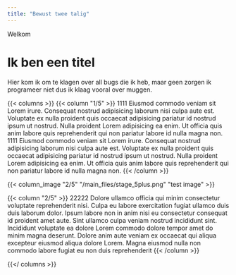 ```yaml
---
title: "Bewust twee talig"
---
```


Welkom

# Ik ben een titel

Hier kom ik om te klagen over all bugs die ik heb, maar geen zorgen ik programeer niet dus ik klaag vooral over muggen.

{{< columns >}}
{{< column "1/5" >}}
1111 Eiusmod commodo veniam sit Lorem irure. Consequat nostrud adipisicing laborum nisi culpa aute est. Voluptate ex nulla proident quis occaecat adipisicing pariatur id nostrud ipsum ut nostrud. Nulla proident Lorem adipisicing ea enim. Ut officia quis anim labore quis reprehenderit qui non pariatur labore id nulla magna non.
1111 Eiusmod commodo veniam sit Lorem irure. Consequat nostrud adipisicing laborum nisi culpa aute est. Voluptate ex nulla proident quis occaecat adipisicing pariatur id nostrud ipsum ut nostrud. Nulla proident Lorem adipisicing ea enim. Ut officia quis anim labore quis reprehenderit qui non pariatur labore id nulla magna non.
{{< /column >}}

{{< column_image "2/5" "/main_files/stage_5plus.png" "test image" >}}

{{< column "2/5" >}}
22222 Dolore ullamco officia qui minim consectetur voluptate reprehenderit nisi. Culpa eu labore exercitation fugiat ullamco duis duis laborum dolor. Ipsum labore non in anim nisi eu consectetur consequat id proident amet aute. Sint ullamco culpa veniam nostrud incididunt sint. Incididunt voluptate ea dolore Lorem commodo dolore tempor amet do minim magna deserunt. Dolore anim aute veniam ex occaecat qui aliqua excepteur eiusmod aliqua dolore Lorem. Magna eiusmod nulla non commodo labore fugiat eu non duis reprehenderit
{{< /column >}}

{{</ columns >}}
